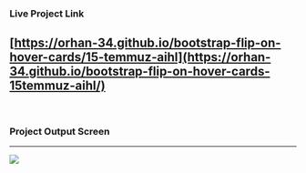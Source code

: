 ### Live Project Link
[https://orhan-34.github.io/bootstrap-flip-on-hover-cards/15-temmuz-aihl](https://orhan-34.github.io/bootstrap-flip-on-hover-cards-15temmuz-aihl/)
------
<br>

### Project Output Screen
-----
![](https://github.com/Orhan-34/bootstrap-flip-on-hover-cards/assets/74640101/19f57c16-a88f-419a-8a65-08230739eb63)
